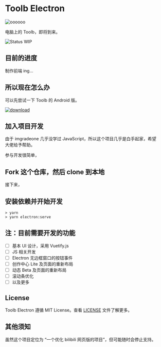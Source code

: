 # Toolb Electron

![oooooo](https://imgradeone.files.wordpress.com/2019/07/elec-toolb.png)

电脑上的 Toolb，即将到来。

![Status WIP](https://img.shields.io/badge/status-WIP-fa4694.svg)

## 目前的进度

制作前端 ing...

## 所以现在怎么办

可以先尝试一下 Toolb 的 Android 版。

<a href="https://github.com/imgradeone/ToolbReleases/releases/latest">![download](https://img.shields.io/badge/download-forAndroid-0080ff.svg?style=for-the-badge)</a>

## 加入项目开发

由于 imgradeone 几乎没学过 JavaScript，所以这个项目几乎是白手起家，希望大佬给予帮助。

参与开发很简单，

## Fork 这个仓库，然后 clone 到本地

接下来，

## 安装依赖并开始开发

```
> yarn
> yarn electron:serve
```

## 注：目前需要开发的功能

- [ ] 基本 UI 设计，采用 Vuetify.js
- [ ] JS 相关开发
- [ ] Electron 无边框窗口的按钮事件
- [ ] 创作中心 Lite 及页面的重新布局
- [ ] 动态 Beta 及页面的重新布局
- [ ] 滚动条优化
- [ ] 以及更多

## License

Toolb Electron 遵循 MIT License。查看 [LICENSE](./LICENSE) 文件了解更多。

## 其他须知

虽然这个项目定位为 “一个优化 bilibili 网页版的项目”，但可能随时会停止支持。
